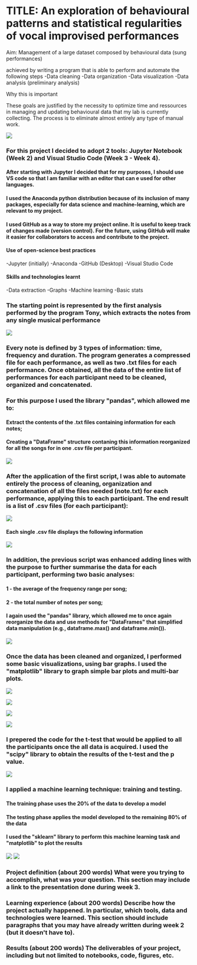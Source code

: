 # TITLE: An exploration of behavioural patterns and statistical regularities of vocal improvised performances
Aim: Management of a large dataset composed by behavioural data (sung performances) 

achieved by writing a program that is able to perform and automate the following steps
-Data cleaning
-Data organization
-Data visualization
-Data analysis (preliminary analysis)

Why this is important 

These goals are justified by the necessity to optimize time and ressources in managing and updating behavioural data that my lab is currently collecting.
The process is to eliminate almost entirely any type of manual work.

![](https://github.com/mtl-brainhack-school-2019/EmanueleB/blob/master/screenshots/flow%20chart.JPG)

### For this project I decided to adopt 2 tools: Jupyter Notebook (Week 2) and Visual Studio Code (Week 3 - Week 4). 
#### After starting with Jupyter I decided that for my purposes, I should use VS code so that I am familiar with an editor that can e used for other languages. 

#### I used the Anaconda python distribution because of its inclusion of many packages, especially for data science and machine-learning, which are relevant to my project.

#### I used GitHub as a way to store my project online. It is useful to keep track of changes made (version control). For the future, using GitHub will make it easier for collaborators to access and contribute to the project. 

#### Use of open-science best practices
-Jupyter (initially)
-Anaconda
-GitHub (Desktop)
-Visual Studio Code

#### Skills and technologies learnt
-Data extraction
-Graphs
-Machine learning 
-Basic stats

### The starting point is represented by the first analysis performed by the program Tony, which extracts the notes from any single musical performance 

![](https://github.com/mtl-brainhack-school-2019/EmanueleB/blob/master/screenshots/c3.JPG)

### Every note is defined by 3 types of information: time, frequency and duration. The program generates a compressed file for each performance, as well as two .txt files for each performance. Once obtained, all the data of the entire list of performances for each participant need to be cleaned, organized and concatenated. 

### For this purpose I used the library "pandas", which allowed me to:
#### Extract the contents of the .txt files containing information for each notes;
#### Creating a "DataFrame" structure contaning this information reorganized for all the songs for  in one .csv file per participant.

![](https://github.com/mtl-brainhack-school-2019/EmanueleB/blob/master/screenshots/Unorganized%20data.JPG)

### After the application of the first script, I was able to automate entirely the process of cleaning, organization and concatenation of all the files needed (note.txt) for each performance, applying this to each participant. The end result is a list of .csv files (for each participant):

![](https://github.com/mtl-brainhack-school-2019/EmanueleB/blob/master/screenshots/Notes_Frequency_Duration_Time_First%20Step.JPG)

#### Each single .csv file displays the following information

![](https://github.com/mtl-brainhack-school-2019/EmanueleB/blob/master/screenshots/P002_example.JPG)

### In addition, the previous script was enhanced adding lines with the purpose to further summarise the data for each participant, performing two basic analyses: 
#### 1 - the average of the frequency range per song;
#### 2 - the total number of notes per song;
#### I again used the "pandas" library, which allowed me to once again reorganize the data and use methods for "DataFrames" that simplified data manipulation (e.g., dataframe.max() and dataframe.min()).


![](https://github.com/mtl-brainhack-school-2019/EmanueleB/blob/master/screenshots/P002_second%20analysis.JPG)

### Once the data has been cleaned and organized, I performed some basic visualizations, using bar graphs. I used the "matplotlib" library to graph simple bar plots and multi-bar plots. 

![](https://github.com/mtl-brainhack-school-2019/EmanueleB/blob/master/graphs/graph1.png)

![](https://github.com/mtl-brainhack-school-2019/EmanueleB/blob/master/graphs/graph2.png)

![](https://github.com/mtl-brainhack-school-2019/EmanueleB/blob/master/graphs/graph3.png)

![](https://github.com/mtl-brainhack-school-2019/EmanueleB/blob/master/graphs/graph4.png)

### I prepered the code for the t-test that would be applied to all the participants once the all data is acquired. I used the "scipy" library to obtain the results of the t-test and the p value.
![](https://github.com/mtl-brainhack-school-2019/EmanueleB/blob/master/screenshots/ttest_result.JPG)

### I applied a machine learning technique: training and testing. 
#### The training phase uses the 20% of the data to develop a model
#### The testing phase applies the model developed to the remaining 80% of the data
#### I used the "sklearn" library to perform this machine learning task and "matplotlib" to plot the results

![](https://github.com/mtl-brainhack-school-2019/EmanueleB/blob/master/screenshots/training_testing_results.JPG)
![](https://github.com/mtl-brainhack-school-2019/EmanueleB/blob/master/screenshots/training_testing_graph.png)


### Project definition (about 200 words) What were you trying to accomplish, what was your question. This section may include a link to the presentation done during week 3.

### Learning experience (about 200 words) Describe how the project actually happened. In particular, which tools, data and technologies were learned. This section should include paragraphs that you may have already written during week 2 (but it doesn't have to).

### Results (about 200 words) The deliverables of your project, including but not limited to notebooks, code, figures, etc.
